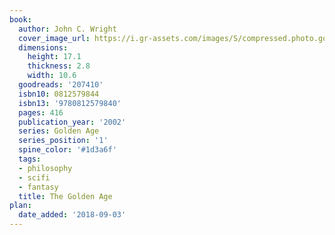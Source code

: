 ```yaml
---
book:
  author: John C. Wright
  cover_image_url: https://i.gr-assets.com/images/S/compressed.photo.goodreads.com/books/1388210742l/207410.jpg
  dimensions:
    height: 17.1
    thickness: 2.8
    width: 10.6
  goodreads: '207410'
  isbn10: 0812579844
  isbn13: '9780812579840'
  pages: 416
  publication_year: '2002'
  series: Golden Age
  series_position: '1'
  spine_color: '#1d3a6f'
  tags:
  - philosophy
  - scifi
  - fantasy
  title: The Golden Age
plan:
  date_added: '2018-09-03'
---
```

